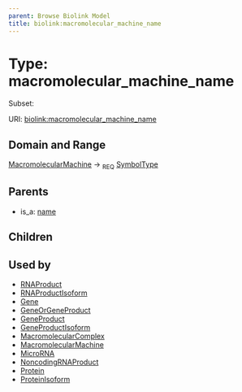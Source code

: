 ```yaml
---
parent: Browse Biolink Model
title: biolink:macromolecular_machine_name
---
```


# Type: macromolecular_machine_name

Subset:




URI: [biolink:macromolecular_machine_name](https://w3id.org/biolink/vocab/macromolecular_machine_name)

## Domain and Range

[MacromolecularMachine](MacromolecularMachine.md) ->  <sub>REQ</sub> [SymbolType](types/SymbolType.md)

## Parents

 *  is_a: [name](name.md)

## Children


## Used by

 * [RNAProduct](RNAProduct.md)
 * [RNAProductIsoform](RNAProductIsoform.md)
 * [Gene](Gene.md)
 * [GeneOrGeneProduct](GeneOrGeneProduct.md)
 * [GeneProduct](GeneProduct.md)
 * [GeneProductIsoform](GeneProductIsoform.md)
 * [MacromolecularComplex](MacromolecularComplex.md)
 * [MacromolecularMachine](MacromolecularMachine.md)
 * [MicroRNA](MicroRNA.md)
 * [NoncodingRNAProduct](NoncodingRNAProduct.md)
 * [Protein](Protein.md)
 * [ProteinIsoform](ProteinIsoform.md)
